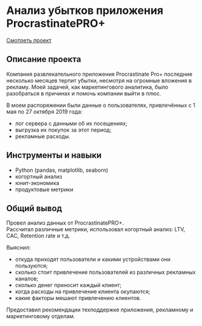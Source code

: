 # Анализ убытков приложения ProcrastinatePRO+
[Смотреть проект](https://github.com/qusoq/yandex_practicum/blob/main/loss_analysis/loss_analysis.ipynb)

## Описание проекта
Компания развлекательного приложения Procrastinate Pro+ последние несколько месяцев терпит убытки, несмотря на огромные вложения в рекламу. Моей задачей, как маркетингового аналитика, было разобраться в причинах и помочь компании выйти в плюс.

В моем распоряжении были данные о пользователях, привлечённых с 1 мая по 27 октября 2019 года:
- лог сервера с данными об их посещениях;
- выгрузка их покупок за этот период;
- рекламные расходы.

## Инструменты и навыки
- Python (pandas, matplotlib, seaborn)
- когортный анализ
- юнит-экономика
- продуктовые метрики

## Общий вывод

Провел анализ данных от ProcrastinatePRO+.  
Рассчитал различные метрики, использовал когортный анализ: LTV, CAC, Retention rate и т.д.  

Выяснил:
- откуда приходят пользователи и какими устройствами они пользуются;
- сколько стоит привлечение пользователей из различных рекламных каналов;
- сколько денег приносит каждый клиент;
- когда расходы на привлечение клиента окупаются;
- какие факторы мешают привлечению клиентов.

Предоставил рекомендации техподдержке приложения, рекламному и маркетинговому отделам.
